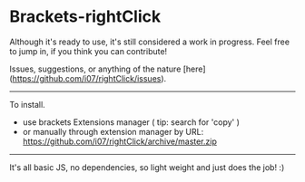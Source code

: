 # Brackets-rightClick
Although it's ready to use, it's still considered a work in progress. Feel free to jump in, if you think you can contribute!

Issues, suggestions, or anything of the nature [here] (https://github.com/i07/rightClick/issues).
***
To install.

- use brackets Extensions manager ( tip: search for 'copy' )
- or manually through extension manager by URL: https://github.com/i07/rightClick/archive/master.zip

***
It's all basic JS, no dependencies, so light weight and just does the job! :)
